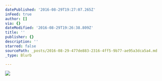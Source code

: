 ```yaml
---
datePublished: '2016-08-29T19:27:07.265Z'
inFeed: true
author: []
via: {}
dateModified: '2016-08-29T19:26:38.809Z'
title: ''
publisher: {}
description: ''
starred: false
sourcePath: _posts/2016-08-29-477de883-2316-4ff5-9b77-ae95a3dca5a4.md
_type: Blurb

---
```

![](https://the-grid-user-content.s3-us-west-2.amazonaws.com/366688a3-5858-44e7-806e-be30014a562d.jpg)